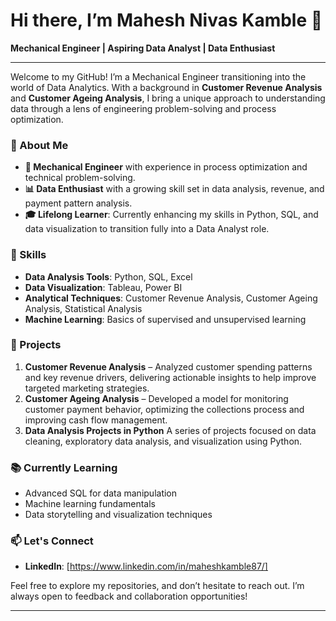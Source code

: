 # Hi there, I’m Mahesh Nivas Kamble 👋

**Mechanical Engineer | Aspiring Data Analyst | Data Enthusiast**

---

Welcome to my GitHub! I’m a Mechanical Engineer transitioning into the world of Data Analytics. With a background in **Customer Revenue Analysis** and **Customer Ageing Analysis**, I bring a unique approach to understanding data through a lens of engineering problem-solving and process optimization.

### 🚀 About Me
- **👷 Mechanical Engineer** with experience in process optimization and technical problem-solving.
- **📊 Data Enthusiast** with a growing skill set in data analysis, revenue, and payment pattern analysis.
- **🎓 Lifelong Learner**: Currently enhancing my skills in Python, SQL, and data visualization to transition fully into a Data Analyst role.

### 🔧 Skills
- **Data Analysis Tools**: Python, SQL, Excel
- **Data Visualization**: Tableau, Power BI
- **Analytical Techniques**: Customer Revenue Analysis, Customer Ageing Analysis, Statistical Analysis
- **Machine Learning**: Basics of supervised and unsupervised learning

### 🌟 Projects
1. **Customer Revenue Analysis** – Analyzed customer spending patterns and key revenue drivers, delivering actionable insights to help improve targeted marketing strategies.
2. **Customer Ageing Analysis** – Developed a model for monitoring customer payment behavior, optimizing the collections process and improving cash flow management.
3. **Data Analysis Projects in Python** 
   A series of projects focused on data cleaning, exploratory data analysis, and visualization using Python.

### 📚 Currently Learning
- Advanced SQL for data manipulation
- Machine learning fundamentals
- Data storytelling and visualization techniques

### 📫 Let's Connect
- **LinkedIn**: [https://www.linkedin.com/in/maheshkamble87/]

Feel free to explore my repositories, and don’t hesitate to reach out. I’m always open to feedback and collaboration opportunities!

---
